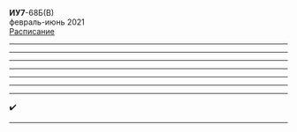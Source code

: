 **ИУ7**-68Б(В) \
февраль-июнь 2021 \
[Расписание](https://www.isot.bmstu.ru/a0x/documents/2edu/shedules/2020-2021/)

____________________________________
[]()
____________________________________
[]()
____________________________________
[]()
____________________________________
[]()
____________________________________
[]()
____________________________________
[]()
____________________________________
[]() :heavy_check_mark:
____________________________________
